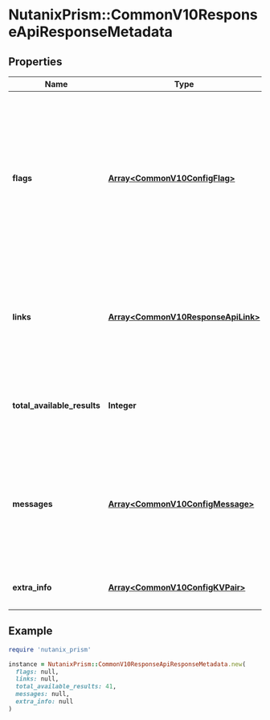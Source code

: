# NutanixPrism::CommonV10ResponseApiResponseMetadata

## Properties

| Name | Type | Description | Notes |
| ---- | ---- | ----------- | ----- |
| **flags** | [**Array&lt;CommonV10ConfigFlag&gt;**](CommonV10ConfigFlag.md) | An array of flags that may indicate the status of the response. For example, a flag with the name &#39;isPaginated&#39; and value &#39;false&#39;, indicates that the response is not paginated.  | [optional] |
| **links** | [**Array&lt;CommonV10ResponseApiLink&gt;**](CommonV10ResponseApiLink.md) | An array of HATEOAS style links for the response that may also include pagination links for list operations.  | [optional] |
| **total_available_results** | **Integer** | The total number of entities that are available on the server for this type.  | [optional] |
| **messages** | [**Array&lt;CommonV10ConfigMessage&gt;**](CommonV10ConfigMessage.md) | Information, Warning or Error messages that might provide additional contextual information related to the operation.  | [optional] |
| **extra_info** | [**Array&lt;CommonV10ConfigKVPair&gt;**](CommonV10ConfigKVPair.md) | An array of entity-specific metadata  | [optional] |

## Example

```ruby
require 'nutanix_prism'

instance = NutanixPrism::CommonV10ResponseApiResponseMetadata.new(
  flags: null,
  links: null,
  total_available_results: 41,
  messages: null,
  extra_info: null
)
```

